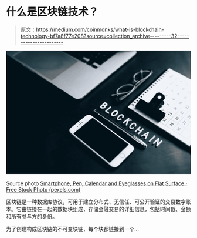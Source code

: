 # 什么是区块链技术？

> 原文：<https://medium.com/coinmonks/what-is-blockchain-technology-bf7a8f77e208?source=collection_archive---------32----------------------->

![](img/a38cafae33eecb071bb30cbec9c5eec3.png)

Source photo [Smartphone, Pen, Calendar and Eyeglasses on Flat Surface · Free Stock Photo (pexels.com)](https://www.pexels.com/photo/smartphone-pen-calendar-and-eyeglasses-on-flat-surface-7887800/)

区块链是一种数据库协议，可用于建立分布式、无信任、可公开验证的交易数字账本。它由链接在一起的数据块组成，存储金融交易的详细信息，包括时间戳、金额和所有参与方的身份。

为了创建构成区块链的不可变块链，每个块都链接到一个…
